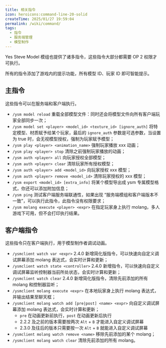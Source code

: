 ```yaml
---
title: 相关指令
icon: heroicons:command-line-20-solid
createTime: 2025/01/27 19:59:04
permalink: /wiki/command/
tags:
  - 指令
  - 服务端管理
  - 模型制作
---
```


Yes Steve Model 模组也提供了诸多指令，这些指令大部分都需要 OP 2 权限才可执行。

所有的指令添加了游戏内的提示功能，所有模型 ID、玩家 ID 即可智能提示。

## 主指令

这些指令可以在服务端和客户端执行。

- `/ysm model reload` 重载全部模型文件：同时还会将模型文件向所有客户端玩家全部同步一次；
- `/ysm model set <player> <model_id> <texture_id> [ignore_auth]` 将特定模型、材质赋予给某个玩家，最后的 `ignore_auth`
  参数是可选参数，当设置为 true 时，会无视模型授权，强制为玩家赋予模型；
- `/ysm play <player> <animation_name>` 强制玩家播放 xxx 动画；
- `/ysm play <player> stop` 清除之前强制玩家播放的动画；
- `/ysm auth <player> all` 向玩家授权全部模型；
- `/ysm auth <player> clear` 清除玩家所有授权模型；
- `/ysm auth <player> add <model_id>` 向玩家授权 xxx 模型；
- `/ysm auth <player> remove <model_id>` 清除玩家授权的 xxx 模型；
- `/ysm export <model_id> [extra_info]` 将某个模型导出成 ysm 专属模型格式，你还可以添加附加信息；
- `/ysm ping` 测试客户端服务端联通性，如果出现 “服务端模组和客户端版本不一致”，可以执行此指令，此指令没有权限要求；
- `/ysm molang execute <player> <expr>` 在指定玩家身上执行 molang，多人游戏下可用，但不会打印执行结果。

## 客户端指令

这些指令只在客户端执行，用于模型制作者调试动画。

- `/ysmclient watch var <expr>` 2.4.0 新增简化版指令，可以快速向自定义调试屏幕添加 molang 表达式，会实时计算和更新；
- `/ysmclient watch state <controller>` 2.4.0 新增指令，可以快速向自定义调试屏幕监听控制器当前所处状态，会实时计算和更新；
- `/ysmclient watch clear` 2.4.0 新增简化版指令，清除先前添加的所有 molang 和控制器监听；
- `/ysmclient molang execute <expr>` 在本地玩家身上执行 molang 表达式，并输出结果至聊天框；
- `/ysmclient molang watch add [pre|post] <name> <expr>` 向自定义调试屏幕添加 molang 表达式，会实时计算和更新；
    - `pre` 在动画更新前执行，`post` 在动画更新后执行
    - 2.2.2 及之前的版本需要按两次 `Alt` + `B` 才能进入自定义调试屏幕
    - 2.3.0 及往后的版本只需要按一次 `Alt` + `B` 就能进入自定义调试屏幕
- `/ysmclient molang watch remove <name>` 移除先前添加的某个 molang；
- `/ysmclient molang watch clear` 清除先前添加的所有 molang。
